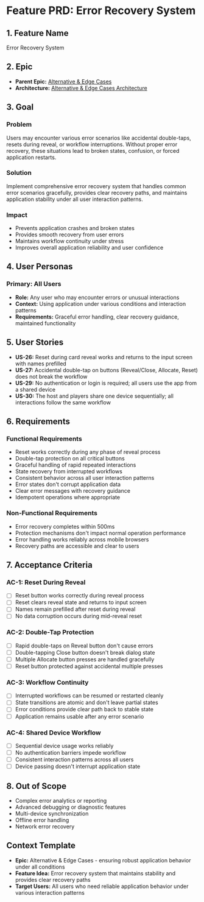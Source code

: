 # Feature PRD: Error Recovery System

## 1. Feature Name

Error Recovery System

## 2. Epic

- **Parent Epic:** [Alternative & Edge Cases](../epic.md)
- **Architecture:** [Alternative & Edge Cases Architecture](../arch.md)

## 3. Goal

### Problem
Users may encounter various error scenarios like accidental double-taps, resets during reveal, or workflow interruptions. Without proper error recovery, these situations lead to broken states, confusion, or forced application restarts.

### Solution
Implement comprehensive error recovery system that handles common error scenarios gracefully, provides clear recovery paths, and maintains application stability under all user interaction patterns.

### Impact
- Prevents application crashes and broken states
- Provides smooth recovery from user errors
- Maintains workflow continuity under stress
- Improves overall application reliability and user confidence

## 4. User Personas

### Primary: All Users
- **Role:** Any user who may encounter errors or unusual interactions
- **Context:** Using application under various conditions and interaction patterns
- **Requirements:** Graceful error handling, clear recovery guidance, maintained functionality

## 5. User Stories

- **US-26:** Reset during card reveal works and returns to the input screen with names prefilled
- **US-27:** Accidental double-tap on buttons (Reveal/Close, Allocate, Reset) does not break the workflow
- **US-29:** No authentication or login is required; all users use the app from a shared device
- **US-30:** The host and players share one device sequentially; all interactions follow the same workflow

## 6. Requirements

### Functional Requirements
- Reset works correctly during any phase of reveal process
- Double-tap protection on all critical buttons
- Graceful handling of rapid repeated interactions
- State recovery from interrupted workflows
- Consistent behavior across all user interaction patterns
- Error states don't corrupt application data
- Clear error messages with recovery guidance
- Idempotent operations where appropriate

### Non-Functional Requirements
- Error recovery completes within 500ms
- Protection mechanisms don't impact normal operation performance
- Error handling works reliably across mobile browsers
- Recovery paths are accessible and clear to users

## 7. Acceptance Criteria

### AC-1: Reset During Reveal
- [ ] Reset button works correctly during reveal process
- [ ] Reset clears reveal state and returns to input screen
- [ ] Names remain prefilled after reset during reveal
- [ ] No data corruption occurs during mid-reveal reset

### AC-2: Double-Tap Protection
- [ ] Rapid double-taps on Reveal button don't cause errors
- [ ] Double-tapping Close button doesn't break dialog state
- [ ] Multiple Allocate button presses are handled gracefully
- [ ] Reset button protected against accidental multiple presses

### AC-3: Workflow Continuity
- [ ] Interrupted workflows can be resumed or restarted cleanly
- [ ] State transitions are atomic and don't leave partial states
- [ ] Error conditions provide clear path back to stable state
- [ ] Application remains usable after any error scenario

### AC-4: Shared Device Workflow
- [ ] Sequential device usage works reliably
- [ ] No authentication barriers impede workflow
- [ ] Consistent interaction patterns across all users
- [ ] Device passing doesn't interrupt application state

## 8. Out of Scope

- Complex error analytics or reporting
- Advanced debugging or diagnostic features
- Multi-device synchronization
- Offline error handling
- Network error recovery

## Context Template

- **Epic:** Alternative & Edge Cases - ensuring robust application behavior under all conditions
- **Feature Idea:** Error recovery system that maintains stability and provides clear recovery paths
- **Target Users:** All users who need reliable application behavior under various interaction patterns